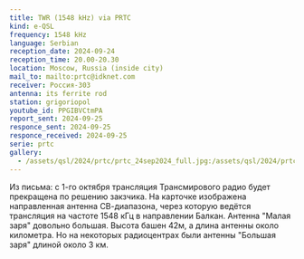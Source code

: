 ```yaml
---
title: TWR (1548 kHz) via PRTC
kind: e-QSL
frequency: 1548 kHz
language: Serbian
reception_date: 2024-09-24
reception_time: 20.00-20.30
location: Moscow, Russia (inside city)
mail_to: mailto:prtc@idknet.com
receiver: Россия-303
antenna: its ferrite rod
station: grigoriopol
youtube_id: PPGIBVCtmPA
report_sent: 2024-09-25
responce_sent: 2024-09-25
responce_received: 2024-09-25
serie: prtc
gallery:
  - /assets/qsl/2024/prtc/prtc_24sep2024_full.jpg:/assets/qsl/2024/prtc/prtc_24sep2024_small.jpg
---
```

Из письма: с 1-го октября
трансляция Трансмирового радио будет
прекращена по решению закзчика.
На  карточке изображена направленная
антенна СВ-диапазона, через которую
ведётся  трансляция  на частоте
1548 кГц в направлении Балкан.
Антенна  "Малая заря" довольно большая.
Высота башен 42м, а длина
антенны  около  километра. Но на некоторых
радиоцентрах были антенны
"Большая заря" длиной около 3 км.
